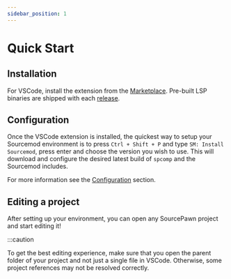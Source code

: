 ```yaml
---
sidebar_position: 1
---
```


# Quick Start

## Installation

For VSCode, install the extension from the [Marketplace](https://marketplace.visualstudio.com/items?itemName=Sarrus.sourcepawn-vscode). Pre-built LSP binaries are shipped with each [release](https://github.com/Sarrus1/sourcepawn-vscode/releases/latest).

## Configuration

Once the VSCode extension is installed, the quickest way to setup your Sourcemod environment is to press `Ctrl + Shift + P` and type `SM: Install Sourcemod`, press enter and choose the version you wish to use. This will download and configure the desired latest build of `spcomp` and the Sourcemod includes.

For more information see the [Configuration](./configuration/generated_settings.md) section.

## Editing a project

After setting up your environment, you can open any SourcePawn project and start editing it!

:::caution

To get the best editing experience, make sure that you open the parent folder of your project and not just a single file in VSCode. Otherwise, some project references may not be resolved correctly.
